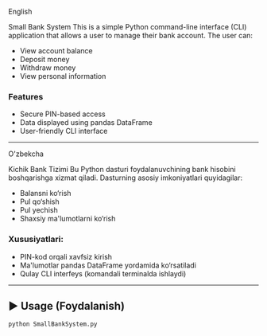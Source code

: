 English

Small Bank System
This is a simple Python command-line interface (CLI) application that allows a user to manage their bank account. The user can:

- View account balance
- Deposit money
- Withdraw money
- View personal information

### Features
- Secure PIN-based access
- Data displayed using pandas DataFrame
- User-friendly CLI interface

---

O'zbekcha

Kichik Bank Tizimi
Bu Python dasturi foydalanuvchining bank hisobini boshqarishga xizmat qiladi. Dasturning asosiy imkoniyatlari quyidagilar:

- Balansni ko‘rish
- Pul qo‘shish
- Pul yechish
- Shaxsiy ma'lumotlarni ko‘rish

### Xususiyatlari:
- PIN-kod orqali xavfsiz kirish
- Ma'lumotlar pandas DataFrame yordamida ko‘rsatiladi
- Qulay CLI interfeys (komandali terminalda ishlaydi)

---

## ▶️ Usage (Foydalanish)

```bash
python SmallBankSystem.py
